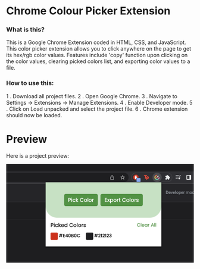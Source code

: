 # Chrome Colour Picker Extension

### What is this?
This is a Google Chrome Extension coded in HTML, CSS, and JavaScript. This color picker extension allows you to click anywhere on the page to get its hex/rgb color values. Features include 'copy' function upon clicking on the color values, clearing picked colors list, and exporting color values to a file. 

### How to use this:
1 . Download all project files.
2 . Open Google Chrome.
3 . Navigate to Settings -> Extensions -> Manage Extensions.
4 . Enable Developer mode.
5 . Click on Load unpacked and select the project file.
6 . Chrome extension should now be loaded. 


# Preview
Here is a project preview:

![screenshot](screenshot.jpg)